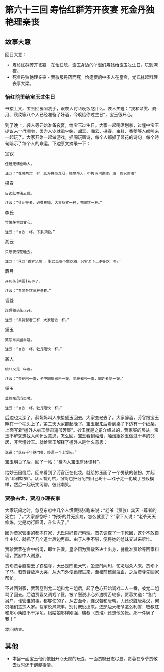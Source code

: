 # 第六十三回 寿怡红群芳开夜宴 死金丹独艳理亲丧

## 故事大意

回目大意：

* 寿怡红群芳开夜宴 - 在怡红院，宝玉身边的丫鬟们筹钱给宝玉过生日，玩到深夜。
* 死金丹独艳理亲丧 - 贾敬服丹药而死，恰逢贾府中多人在皇宫，尤氏挑起料理丧事大梁。

### 怡红院里给宝玉过生日

书接上文，宝玉回房间洗手，跟袭人讨论晚饭吃什么。袭人笑道：“我和晴雯、麝月、秋纹等八个人已经准备了好酒，今晚给你过生日”，宝玉很开心。

到了晚上，袭人等开始准备夜宴，给宝玉过生日。大家一起喝酒划拳，过程中宝玉提议来个行酒令，因为人少就把李纨，黛玉、湘云、探春、宝钗、香菱等人都叫来一起玩了。大家开始一起做游戏，抓阄玩唐诗，每个人都抓了带花的诗句，每个诗句暗示了每个人的命运，下边原文摘录一下：

宝钗

```shell
任是无情也动人。

注云：“在席共贺一杯，此为群芳之冠，随意命人，不拘诗词雅谑，道一则以侑酒”
```

探春

```shell
日边红杏倚云栽。

注云：“得此签者，必得贵婿，大家恭贺一杯，共同饮一杯。”
```

李氏

```shell
竹篱茅舍自甘心。

注云：“自饮一杯，下家掷骰。”
```

湘云

```shell
只恐夜深花睡去。

注云：“既云‘香梦沉酣’，掣此签者不便饮酒，只令上下二家各饮一杯。”
```

麝月

```shell
开到荼[插图]花事了。

注云：“在席各饮三杯送春。”
```

香菱

```shell
连理枝头花正开。

注云：“共贺掣者三杯，大家陪饮一杯。”
```

黛玉

```shell
莫怨东风当自嗟。

注云：“自饮一杯，牡丹陪饮一杯。”
```

袭人

```shell
桃红又是一年春。

注云：“杏花陪一盏，坐中同庚者陪一盏，同辰者陪一盏，同姓者陪一盏。”
```

黛玉

```shell
莫怨东风当自嗟。

注云：“自饮一杯，牡丹陪饮一杯。”
```

后边也太深了，薛姨妈叫人来接黛玉回去，大家变散去了。大家醉酒，芳官跟宝玉睡在一个枕头上了，第二天大家都起晚了。宝玉起来后看到桌子下边有一个纸条，上面写着“槛外人妙玉恭肃遥叩芳辰”。妙玉就是之前介绍过的，贾家买的尼姑。宝玉不解就想找人问什么意思，怎么回。宝玉看到岫烟，岫烟跟妙玉做过十年的邻居，非常懂妙玉。就给宝玉解释了槛外人是什么意思：

```shell
说道：“纵有千年铁门槛，终须一个土馒头。”
```

宝玉明白了后，回了一帖：“槛内人宝玉熏沐谨拜”。

给妙玉回信后，回来看到了芳官正在化妆，就给妙玉画了一个男孩的装扮。并起名“耶律雄奴”。众人看到后，纷纷也把分配到自己的十二戏子之一化成了男孩摸样，然后一起玩笑闲聊，彼此嘲笑。

### 贾敬去世，贾府办理丧事

大家玩闹之时，忽见东府中几个人慌慌张张跑来说：“老爷（贾敬）宾天（尊者的死亡）了。”大家都惊呼：“好好的并无疾病，怎么就没了？”家下人说：“老爷天天修炼，定是功行圆满，升仙去了。”

因为贾家管事的都不在家，尤氏只好自己料理。首先调查了一下死因，这个不敢自作主张，就抓了几个道士后边再审。由于人手不够，便将她的姐妹交过来帮忙。

贾珍贾蓉在宫中听闻，即忙告假。皇帝因为贾敬系进士出身，就批准贾珍等回家料理，贾府中人谢恩。

贾珍贾蓉直接去了铁槛寺，天已是四更天气，坐更的闻知，忙喝起众人来。贾珍下了马，和贾蓉放声大哭，从大门外便跪爬进来，至棺前稽颡泣血，之后贾蓉先回家帮忙。

不过回到家，贾蓉见到尤二姐和尤三姐后，起了色心开始调戏二人一番，被尤二姐骂了回去。后边贾蓉又调戏丫鬟，被丫鬟说小心外边嘴舌较多。贾蓉笑道：“各门另户，谁管谁的事。都够使的了。从古至今，连汉朝和唐朝，人还说脏唐臭汉，何况咱们这宗人家。谁家没风流事，别讨我说出来。连那边大老爷这么利害，琏叔还和那小姨娘不干净呢。凤姑娘那样刚强，瑞叔（贾瑞）还想他的帐。那一件瞒了我！”

本回结束。

## 其他

* 本回一面宝玉他们依旧开心无虑的玩耍，一面贾府丑态尽显，贾蓉在爷爷贾敬去世时还干龌龊事情。
